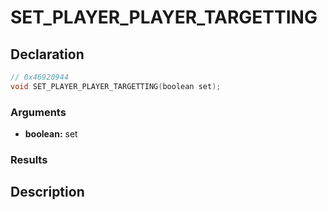 # SET_PLAYER_PLAYER_TARGETTING

## Declaration
```cpp
// 0x46920944
void SET_PLAYER_PLAYER_TARGETTING(boolean set);
```

### Arguments
- **boolean:** set

### Results

## Description

